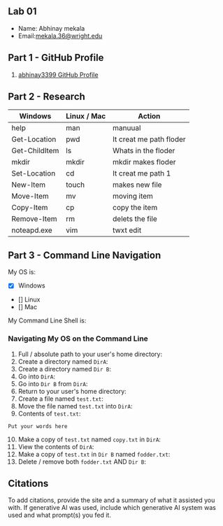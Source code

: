 ## Lab 01

- Name: Abhinay mekala 
- Email:mekala.36@wright.edu

## Part 1 - GitHub Profile

1. [abhinay3399 GitHub Profile](FIXTHISURL-https://github.com/your_abhinay3399)

## Part 2 - Research

| Windows | Linux / Mac | Action |
| ---     | ---         | ---    |
| help    | man         |   manuual     |
| Get-Location | pwd    |    It creat me path   floder |
| Get-ChildItem | ls    |    Whats in the floder  |
| mkdir   | mkdir       |    mkdir  makes floder    |
| Set-Location | cd     |     It creat me path 1   |
| New-Item | touch      |     makes new file    |
| Move-Item | mv        |      moving item   |
| Copy-Item | cp        |       copy the item |
| Remove-Item | rm      |     delets the file    |
| noteapd.exe | vim     |      twxt edit   |

## Part 3 - Command Line Navigation

My OS is:
- [x] Windows
- [] Linux
- [] Mac

My Command Line Shell is: 

### Navigating My OS on the Command Line

1. Full / absolute path to your user's home directory: 
2. Create a directory named `DirA`:
3. Create a directory named `Dir B`:
4. Go into `DirA`:
5. Go into `Dir B` from `DirA`:
6. Return to your user's home directory:
7. Create a file named `test.txt`:
8. Move the file named `test.txt` into `DirA`:
9. Contents of `test.txt`:
```
Put your words here
```
10. Make a copy of `test.txt` named `copy.txt` in `DirA`:
11. View the contents of `DirA`: 
12. Make a copy of `test.txt` in `Dir B` named `fodder.txt`:
13. Delete / remove both `fodder.txt` AND `Dir B`:

## Citations

To add citations, provide the site and a summary of what it assisted you with.  If generative AI was used, include which generative AI system was used and what prompt(s) you fed it.



